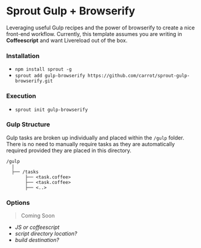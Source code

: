 Sprout Gulp + Browserify
========================

Leveraging useful Gulp recipes and the power of browserify to create a nice front-end workflow. Currently, this template assumes you are writing in **Coffeescript** and want Livereload out of the box.

### Installation

- `npm install sprout -g`
- `sprout add gulp-browserify https://github.com/carrot/sprout-gulp-browserify.git`

### Execution

- `sprout init gulp-browserify`

### Gulp Structure

Gulp tasks are broken up individually and placed within the `/gulp` folder. There is no need to manually require tasks as they are automatically required provided they are placed in this directory.

```
/gulp
  |
  ├── /tasks
       ├── <task.coffee>
       ├── <task.coffee>
       ├── <..>
```

### Options

> Coming Soon

* _JS or coffeescript_
* _script directory location?_
* _build destination?_
